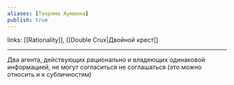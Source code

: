 ```yaml
---
aliases: [Теорема Ауманна]
publish: true
---
```

links: [[Rationality]], [[Double Crux|Двойной крест]]

---

Два агента, действующих рационально и владеющих одинаковой информацией, не могут согласиться не соглашаться (это можно относить и к субличностям)

